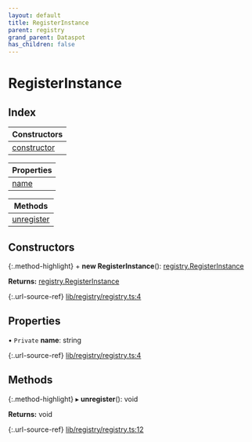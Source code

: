 ```yaml
---
layout: default
title: RegisterInstance
parent: registry
grand_parent: Dataspot
has_children: false
---
```


# RegisterInstance

## Index

| Constructors |
|-----------|
| [constructor](#constructor) |

| Properties |
|-----------|
| [name](#name) |

| Methods |
|-----------|
| [unregister](#unregister) |

## Constructors

{:.method-highlight}
\+ **new RegisterInstance**(): [registry.RegisterInstance](../registry_registerinstance)

**Returns:** [registry.RegisterInstance](../registry_registerinstance)

{:.url-source-ref}
[lib/registry/registry.ts:4](https://github.com/ascentcore/dataspot/blob/74b97e8/lib/registry/registry.ts#L4)

## Properties

• `Private` **name**: string

{:.url-source-ref}
[lib/registry/registry.ts:4](https://github.com/ascentcore/dataspot/blob/74b97e8/lib/registry/registry.ts#L4)

## Methods

{:.method-highlight}
▸ **unregister**(): void

**Returns:** void

{:.url-source-ref}
[lib/registry/registry.ts:12](https://github.com/ascentcore/dataspot/blob/74b97e8/lib/registry/registry.ts#L12)
